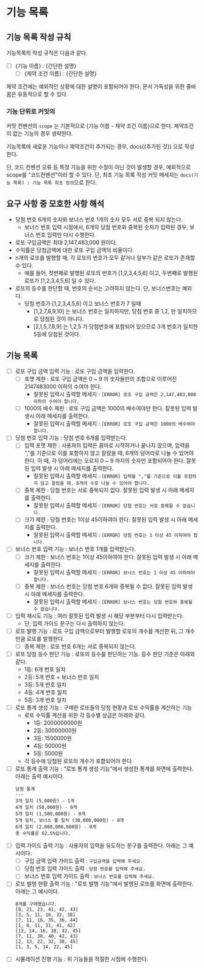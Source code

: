 # 기능 목록

## 기능 목록 작성 규칙

기능목록의 작성 규칙은 다음과 같다.

- [ ] {기능 이름} : {간단한 설명}
    - [ ] {제약 조건 이름} : {간단한 설명}

제약 조건에는 예외적인 상황에 대한 설명이 포함되어야 한다. 문서 가독성을 위한 줄바꿈은 유동적으로 할 수 있다.

### 기능 단위로 커밋의

커밋 컨벤션의 `scope` 는 기본적으로 {기능 이름 - 제약 조건 이름}으로 한다. 제약조건이 없는 기능의 경우 생략한다.

기능목록에 새로운 기능이나 제약조건이 추가되는 경우, docs({추가된 것}) 으로 작성한다.

단, 코드 컨벤션 오류 등 특정 기능을 위한 수정이 아닌 것이 발생할 경우, 예외적으로 scope를 "코드컨벤션"이라 할 수 있다.
단, 최초 기능 목록 작성 커밋 메세지는 `docs(기능 목록) : 기능 목록 최초 정의`으로 한다.

## 요구 사항 중 모호한 사항 해석

- 당첨 번호 6개의 숫자와 보너스 번호 1개의 숫자 모두 서로 중복 되지 않는다.
    - 보너스 번호 입력 시점에서, 6개의 당첨 번호와 중복된 숫자가 입력된 경우, 보너스 번호 입력만 다시 수행한다.
- 로또 구입금액은 최대 2,147,483,000 원이다.
- 수익률은 당첨금액에 대한 로또 구입 금액의 비율이다.
- n개의 로또를 발행할 때, 각 로또의 번호가 모두 같거나 일부가 같은 로또가 존재할 수 있다.
    - 예를 들어, 첫번째로 발행된 로또의 번호가 [1,2,3,4,5,6] 이고, 두번째로 발행된 로또가 [1,2,3,4,5,6] 일 수 있다.
- 로또의 등수를 판단할 때, 번호의 순서는 고려하지 않는다. 단, 보너스번호는 예외다.
    - 당첨 번호가 [1,2,3,4,5,6] 이고 보너스 번호가 7 일때
        - [1,2,7,8,9,10] 는 보너스 번호는 일치하지만, 당첨 번호 중 1,2, 만 일치하므로 당첨된 것이 아니다.
        - [2,1,5,7,8,9] 는 1,2,5 가 당첨번호에 포함되어 있으므로 3개 번호가 일치한 5등에 당첨된 것이다.

## 기능 목록

- [ ] 로또 구입 금액 입력 기능 : 로또 구입 금액을 입력한다.
    - [ ] 포맷 제한 : 로또 구입 금액은 0 ~ 9 의 숫자들만의 조합으로 이루어진 2147483000 이하의 수여야 한다.
        - 잘못된 입력시 출력할 메세지 : `[ERROR] 로또 구입 금액은 2,147,483,000이하의 수여야 합니다.`
    - [ ] 1000의 배수 제한 : 로또 구입 금액은 1000의 배수여야만 한다. 잘못된 입력 발생시 아래 메세지를 출력한다.
        - 잘못된 입력시 출력할 메세지 : `[ERROR] 로또 구입 금액은 1000의 배수여야 합니다.`
- [ ] 당첨 번호 입력 기능 : 당첨 번호 6개를 입력받는다.
    - [ ] 입력 포맷 제한 : 사용자의 입력은 콤마로 시작하거나 끝나지 않으며, 입력을 ","를 기준으로 이를 포함하지 않고 잘랐을 때,
      6개의 덩어리로 나눌 수 있어야 한다. 이 때, 각 덩어리에는 오로지 0 ~ 9 까지의 숫자만 포함되어야 한다. 잘못된 입력 발생 시 아래 메세지를 출력한다.
        - 잘못된 입력시 출력할 메세지 : `[ERROR] 입력을 ","를 기준으로 이를 포함하지 않고 잘랐을 때, 6개의 수로 나눌 수 있어야 합니다.`
    - [ ] 중복 제한 : 당첨 번호는 서로 중복되지 없다. 잘못된 입력 발생 시 아래 메세지를 출력한다.
        - 잘못된 입력시 출력할 메세지 : `[ERROR] 당첨 번호는 서로 중복될 수 없습니다.`
    - [ ] 크기 제한 : 당첨 번호는 1이상 45이하여야 한다. 잘못된 입력 발생 시 아래 메세지를 출력한다.
        - 잘못된 입력시 출력할 메세지 : `[ERROR] 당첨 번호는 1 이상 45 이하여야 합니다.`
- [ ] 보너스 번호 입력 기능 : 보너스 번호 1개를 입력받는다.
    - [ ] 크기 제한 : 보너스 번호는 1이상 45이하여야 한다. 잘못된 입력 발생 시 아래 메세지를 출력한다.
        - 잘못된 입력시 출력할 메세지 : `[ERROR] 보너스 번호는 1 이상 45 이하여야 합니다.`
    - [ ] 중복 제한 : 보너스 번호는 당첨 번호 6개와 중복될 수 없다. 잘못된 입력 발생 시 아래 메세지를 출력한다.
        - 잘못된 입력시 출력할 메세지 : `[ERROR] 보너스 번호는 당첨 번호와 중복될 수 없습니다.`
- [ ] 입력 재시도 기능 : 여러 잘못된 입력 발생 시 해당 부분부터 다시 입력받는다.
    - 단, 입력 가이드 문구는 다시 출력하지 않는다.
- [ ] 로또 발행 기능 : 로또 구입 금액으로부터 발행할 로또의 개수를 계산한 뒤, 그 개수만큼 로또를 발행한다.
    - [ ] 중복 제한 : 로또 번호 6개는 서로 중복되지 않는다.
- [ ] 로또 당첨 등수 판단 기능 : 로또의 등수를 판단하는 기능. 등수 판단 기준은 아래와 같다.
    - 1등: 6개 번호 일치
    - 2등: 5개 번호 + 보너스 번호 일치
    - 3등: 5개 번호 일치
    - 4등: 4개 번호 일치
    - 5등: 3개 번호 일치
- [ ] 로또 통계 생성 기능 : 구매한 로또들의 당첨 현황과 로또 수익률을 계산하는 기능
    - 로또 수익률 계산을 위한 각 등수별 상금은 아래와 같다.
        - 1등: 2000000000원
        - 2등: 30000000원
        - 3등: 1500000원
        - 4등: 50000원
        - 5등: 5000원
    - 각 등수에 당첨된 로또의 개수가 포함되어야 한다.
- [ ] 로또 통계 출력 기능 : "로또 통계 생성 기능"에서 생성한 통계를 화면에 출력한다. 아래는 출력 예시이다.
  ```
  당첨 통계
  ---
  3개 일치 (5,000원) - 1개
  4개 일치 (50,000원) - 0개
  5개 일치 (1,500,000원) - 0개
  5개 일치, 보너스 볼 일치 (30,000,000원) - 0개
  6개 일치 (2,000,000,000원) - 0개
  총 수익률은 62.5%입니다.
  ```
- [ ] 입력 가이드 출력 기능 : 사용자의 입력을 유도하는 문구를 출력한다. 아래는 그 예시이다.
    - [ ] 구입 금액 입력 가이드 출력 : `구입금액을 입력해 주세요.`
    - [ ] 당첨 번호 입력 가이드 출력 : `당첨 번호를 입력해 주세요.`
    - [ ] 보너스 번호 입력 가이드 출력 : `보너스 번호를 입력해 주세요.`
- [ ] 로또 발행 현황 출력 기능 : "로또 발행 기능"에서 발행된 로또를 화면에 출력한다. 아래는 그 예시이다.
  ```
  8개를 구매했습니다.
  [8, 21, 23, 41, 42, 43] 
  [3, 5, 11, 16, 32, 38] 
  [7, 11, 16, 35, 36, 44] 
  [1, 8, 11, 31, 41, 42] 
  [13, 14, 16, 38, 42, 45] 
  [7, 11, 30, 40, 42, 43] 
  [2, 13, 22, 32, 38, 45] 
  [1, 3, 5, 14, 22, 45]
  ```
- [ ] 시뮬레이션 진행 기능 : 위 기능들을 적절한 시점에 수행한다.